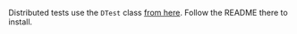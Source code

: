 Distributed tests use the `DTest` class [from here](https://github.com/garrett361/dtest). Follow the
README there to install.
